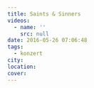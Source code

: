 ```yaml
---
title: Saints & Sinners
videos:
  - name: ''
    src: null
date: 2016-05-26 07:06:48
tags:
  - konzert
city:
location:
cover:
---
```

